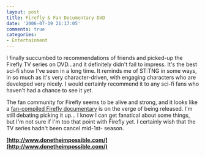 ```yaml
---
layout: post
title: Firefly & Fan Documentary DVD
date: '2006-07-19 21:17:05'
comments: true
categories:
- Entertainment
---
```


I finally succumbed to recommendations of friends and picked-up the Firefly TV
series on DVD...and it definitely didn't fail to impress. It's the best sci-fi
show I've seen in a long time. It reminds me of ST:TNG in some ways, in so
much as it's very character-driven, with engaging characters who are developed
very nicely. I would certainly recommend it to any sci-fi fans who haven't had
a chance to see it yet.

The fan community for Firefly seems to be alive and strong, and it looks like
a [fan-compiled Firefly documentary](http://www.donetheimpossible.com/) is on
the verge of being released. I'm still debating picking it up... I know I can
get fanatical about some things, but I'm not sure if I'm too that point with
Firefly yet. I certainly wish that the TV series hadn't been cancel mid-1st-
season.

**[http://www.donetheimpossible.com/](http://www.donetheimpossible.com/)**

